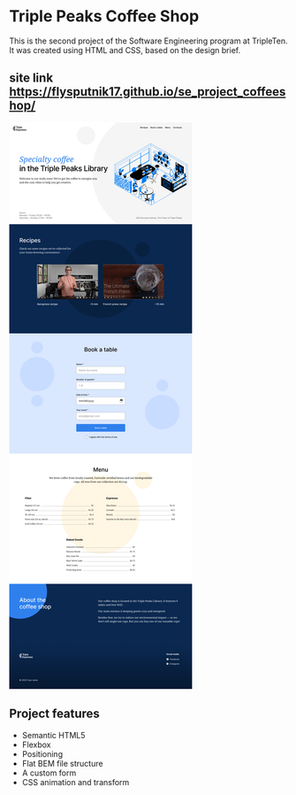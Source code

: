 # Triple Peaks Coffee Shop

This is the second project of the Software Engineering program at TripleTen. It was created using HTML and CSS, based on the design brief.

## site link https://flysputnik17.github.io/se_project_coffeeshop/

![alt-text](./images/landing%20page.png)

## Project features

- Semantic HTML5
- Flexbox
- Positioning
- Flat BEM file structure
- A custom form
- CSS animation and transform
